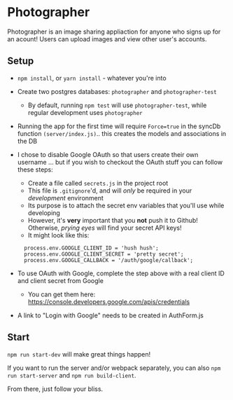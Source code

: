 # Photographer


Photographer is an image sharing appliaction for anyone who signs up for an acount! Users can upload images and view other user's accounts.

## Setup

* `npm install`, or `yarn install` - whatever you're into
* Create two postgres databases: `photographer` and `photographer-test`
  * By default, running `npm test` will use `photographer-test`, while regular development uses `photographer`
* Running the app for the first time will require `Force=true` in the syncDb function `(server/index.js)`.. this creates the models and associations in the DB
* I chose to disable Google OAuth so that users create their own username ... but if you wish to checkout the OAuth stuff you can follow these steps:
  * Create a file called `secrets.js` in the project root
  * This file is `.gitignore`'d, and will *only* be required in your *development* environment
  * Its purpose is to attach the secret env variables that you'll use while developing
  * However, it's **very** important that you **not** push it to Github! Otherwise, *prying eyes* will find your secret API keys!
  * It might look like this:

  ```
    process.env.GOOGLE_CLIENT_ID = 'hush hush';
    process.env.GOOGLE_CLIENT_SECRET = 'pretty secret';
    process.env.GOOGLE_CALLBACK = '/auth/google/callback';
  ```

* To use OAuth with Google, complete the step above with a real client ID and client secret from Google
  * You can get them here: https://console.developers.google.com/apis/credentials
* A link to "Login with Google" needs to be created in AuthForm.js

## Start

`npm run start-dev` will make great things happen!

If you want to run the server and/or webpack separately, you can also `npm run start-server` and `npm run build-client`.

From there, just follow your bliss.
